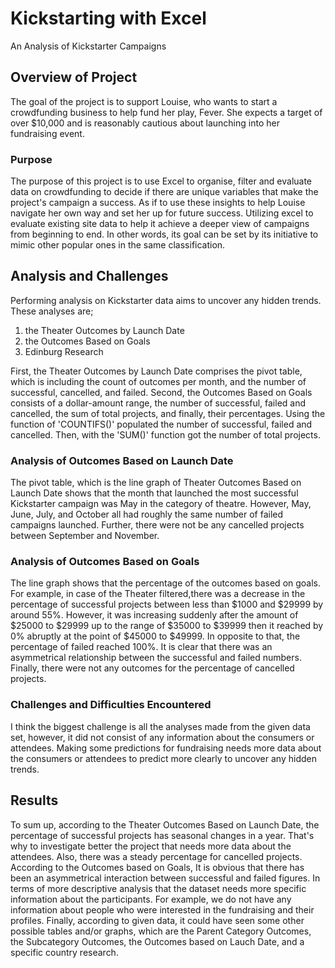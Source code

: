 # Kickstarting with Excel
 
An Analysis of Kickstarter Campaigns

## Overview of Project

The goal of the project is to support Louise, who wants to start a crowdfunding business to help fund her play, Fever.
She expects a target of over $10,000 and is reasonably cautious about launching into her fundraising event. 

### Purpose

The purpose of this project is to use Excel to organise, filter and evaluate data on crowdfunding to decide 
if there are unique variables that make the project's campaign a success. As if to use these insights to help 
Louise navigate her own way and set her up for future success. Utilizing excel to evaluate existing site data to 
help it achieve a deeper view of campaigns from beginning to end. In other words, its goal can be set by its initiative 
to mimic other popular ones in the same classification.

## Analysis and Challenges

Performing analysis on Kickstarter data aims to uncover any hidden trends. These analyses are;

 1. the Theater Outcomes by Launch Date
 2. the Outcomes Based on Goals
 3. Edinburg Research

First, the Theater Outcomes by Launch Date comprises the pivot table, which is including the count of outcomes per month, 
and the number of successful, cancelled, and failed. 
Second, the Outcomes Based on Goals consists of a dollar-amount range, the number of successful, failed and cancelled, 
the sum of total projects, and finally, their percentages.
Using the function of 'COUNTIFS()' populated the number of successful, failed and cancelled. Then, with the 'SUM()' function 
got the number of total projects. 

### Analysis of Outcomes Based on Launch Date

The pivot table, which is the line graph of Theater Outcomes Based on Launch Date shows that the month that launched the most successful Kickstarter campaign 
was May in the category of theatre. However, May, June, July, and October all had roughly the same number of failed campaigns launched. Further, there were not be any
cancelled projects between September and November. 

### Analysis of Outcomes Based on Goals

The line graph shows that the percentage of the outcomes based on goals. For example, in case of the Theater filtered,there was a decrease in the percentage of successful projects 
between less than $1000 and $29999 by around 55%. However, it was increasing suddenly after the amount of $25000 to $29999 up to the range of $35000 to $39999 then it reached by 0% abruptly at the point of $45000 to $49999. 
In opposite to that, the percentage of failed reached 100%. It is clear that there was an asymmetrical relationship between the successful and failed numbers. 
Finally, there were not any outcomes for the percentage of cancelled projects. 


### Challenges and Difficulties Encountered

I think the biggest challenge is all the analyses made from the given data set, however, it did not consist of any information 
about the consumers or attendees. Making some predictions for fundraising needs more data about the consumers or attendees to predict more clearly to 
uncover any hidden trends. 


## Results

To sum up, according to the Theater Outcomes Based on Launch Date, the percentage of successful projects has seasonal changes in a year. That's why to investigate better the project
that needs more data about the attendees. Also, there was a steady percentage for cancelled projects. 
According to the Outcomes based on Goals, It is obvious that there has been an asymmetrical interaction between successful and failed figures.
In terms of more descriptive analysis that the dataset needs more specific information about the participants. For example, we do not have any information about people 
who were interested in the fundraising and their profiles. 
Finally, according to given data, it could have seen some other possible tables and/or graphs, which are the Parent Category Outcomes, the Subcategory Outcomes, the Outcomes based on
Lauch Date, and a specific country research. 


